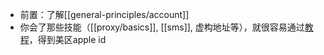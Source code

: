 - 前置：了解[[general-principles/account]]
- 你会了那些技能（[[proxy/basics]], [[sms]], 虚构地址等），就很容易通过[教程](https://zhuanlan.zhihu.com/p/367821925)，得到美区apple id